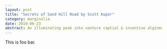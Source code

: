 ```yaml
---
layout: post
title: "Secrets of Sand Hill Road by Scott Kupor"
category: marginalia
date: 2019-06-23
abstract: An illuminating peak into venture captial & incentive alginment
---
```


This is foo bar.